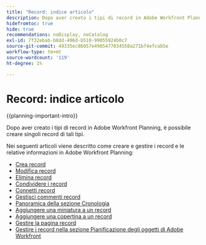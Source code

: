 ```yaml
---
title: "Record: indice articolo"
description: Dopo aver creato i tipi di record in Adobe Workfront Planning, è possibile creare singoli record di tali tipi. Nei seguenti articoli viene descritto come creare e gestire record e relative informazioni in Adobe Workfront Planning.
hidefromtoc: true
hide: true
recommendations: noDisplay, noCatalog
exl-id: 7f32ebab-b8dd-496d-b510-99055924b0c7
source-git-commit: 49335ec86057e4985477034558a271bf4efcab5e
workflow-type: tm+mt
source-wordcount: '119'
ht-degree: 1%

---
```


<!-- update the metadata with real information when making this available in TOC and in the left nav
---
title: The architecture and fields of Adobe Maestro
description: The following articles describe how you can create and manage records in Adobe Maestro. 
hidefromtoc: yes
author: Alina
feature: Work Management
role: User
hide: yes
---
-->

# Record: indice articolo

{{planning-important-intro}}

Dopo aver creato i tipi di record in Adobe Workfront Planning, è possibile creare singoli record di tali tipi.

Nei seguenti articoli viene descritto come creare e gestire i record e le relative informazioni in Adobe Workfront Planning:

* [Crea record](/help/quicksilver/maestro/records/create-records.md)
* [Modifica record](/help/quicksilver/maestro/records/edit-records.md)
* [Elimina record](/help/quicksilver/maestro/records/delete-records.md)
* [Condividere i record](/help/quicksilver/maestro/records/share-records.md)
* [Connetti record](/help/quicksilver/maestro/records/connect-records.md)
* [Gestisci commenti record](/help/quicksilver/maestro/records/manage-record-comments.md)
* [Panoramica della sezione Cronologia](/help/quicksilver/maestro/records/history-section-overview.md)
* [Aggiungere una miniatura a un record](/help/quicksilver/maestro/records/add-thumbnails-to-records.md)
* [Aggiungere una copertina a un record](/help/quicksilver/maestro/records/add-a-cover-image-to-a-record.md)
* [Gestire la pagina record](/help/quicksilver/maestro/records/manage-the-record-page.md)
* [Gestire i record nella sezione Pianificazione degli oggetti di Adobe Workfront](/help/quicksilver/maestro/records/manage-records-in-planning-section.md)
